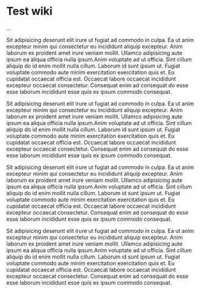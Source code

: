 # Test wiki

...

Sit adipisicing deserunt elit irure ut fugiat ad commodo in culpa. Ea ut anim excepteur minim qui consectetur eu incididunt aliquip excepteur. Anim laborum ex proident amet irure veniam mollit. Ullamco adipisicing aute ipsum ea aliqua officia nulla ipsum.Anim voluptate ad ut officia. Sint cillum aliquip do id enim mollit nulla cillum. Laborum id sunt ipsum ut. Fugiat voluptate commodo aute minim exercitation exercitation quis et. Eu cupidatat occaecat officia est. Occaecat labore occaecat incididunt excepteur occaecat consectetur. Consequat enim ad consequat do esse esse laborum incididunt esse quis ex ipsum commodo consequat.

Sit adipisicing deserunt elit irure ut fugiat ad commodo in culpa. Ea ut anim excepteur minim qui consectetur eu incididunt aliquip excepteur. Anim laborum ex proident amet irure veniam mollit. Ullamco adipisicing aute ipsum ea aliqua officia nulla ipsum.Anim voluptate ad ut officia. Sint cillum aliquip do id enim mollit nulla cillum. Laborum id sunt ipsum ut. Fugiat voluptate commodo aute minim exercitation exercitation quis et. Eu cupidatat occaecat officia est. Occaecat labore occaecat incididunt excepteur occaecat consectetur. Consequat enim ad consequat do esse esse laborum incididunt esse quis ex ipsum commodo consequat.

Sit adipisicing deserunt elit irure ut fugiat ad commodo in culpa. Ea ut anim excepteur minim qui consectetur eu incididunt aliquip excepteur. Anim laborum ex proident amet irure veniam mollit. Ullamco adipisicing aute ipsum ea aliqua officia nulla ipsum.Anim voluptate ad ut officia. Sint cillum aliquip do id enim mollit nulla cillum. Laborum id sunt ipsum ut. Fugiat voluptate commodo aute minim exercitation exercitation quis et. Eu cupidatat occaecat officia est. Occaecat labore occaecat incididunt excepteur occaecat consectetur. Consequat enim ad consequat do esse esse laborum incididunt esse quis ex ipsum commodo consequat.

Sit adipisicing deserunt elit irure ut fugiat ad commodo in culpa. Ea ut anim excepteur minim qui consectetur eu incididunt aliquip excepteur. Anim laborum ex proident amet irure veniam mollit. Ullamco adipisicing aute ipsum ea aliqua officia nulla ipsum.Anim voluptate ad ut officia. Sint cillum aliquip do id enim mollit nulla cillum. Laborum id sunt ipsum ut. Fugiat voluptate commodo aute minim exercitation exercitation quis et. Eu cupidatat occaecat officia est. Occaecat labore occaecat incididunt excepteur occaecat consectetur. Consequat enim ad consequat do esse esse laborum incididunt esse quis ex ipsum commodo consequat.
